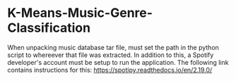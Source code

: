 # K-Means-Music-Genre-Classification
When unpacking music database tar file, must set the path in the python script to whereever that file was extracted.  In addition to this, a Spotify developer's account must be setup to run the application.  The following link contains instructions for this: https://spotipy.readthedocs.io/en/2.19.0/
